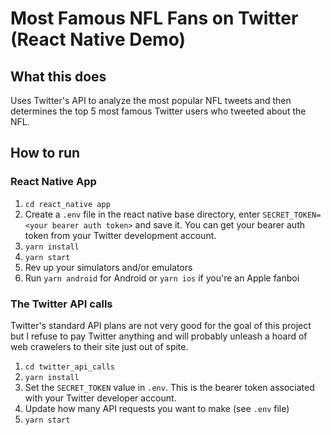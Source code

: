 # Most Famous NFL Fans on Twitter (React Native Demo)

## What this does

Uses Twitter's API to analyze the most popular NFL tweets and then determines the top 5 most famous Twitter users who tweeted about the NFL.

## How to run

### React Native App
1. `cd react_native app`
2. Create a `.env` file in the react native base directory, enter `SECRET_TOKEN=<your bearer auth token>` and save it.  You can get your bearer auth token from your Twitter development account.
2. `yarn install`
3. `yarn start`
4. Rev up your simulators and/or emulators
5. Run `yarn android` for Android or `yarn ios` if you're an Apple fanboi

### The Twitter API calls
Twitter's standard API plans are not very good for the goal of this project but I refuse to pay Twitter anything and will probably unleash a hoard of web crawelers to their site just out of spite.

1. `cd twitter_api_calls`
2. `yarn install`
3. Set the `SECRET_TOKEN` value in `.env`.  This is the bearer token associated with your Twitter developer account.
4. Update how many API requests you want to make (see `.env` file)
5. `yarn start`